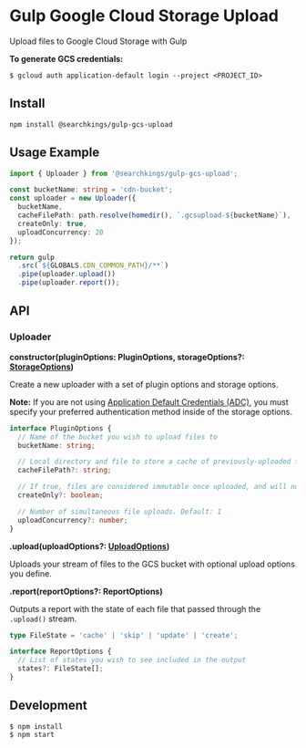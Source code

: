 # Gulp Google Cloud Storage Upload

Upload files to Google Cloud Storage with Gulp

**To generate GCS credentials:**

```shell
$ gcloud auth application-default login --project <PROJECT_ID>
```

## Install

```shell
npm install @searchkings/gulp-gcs-upload
```

## Usage Example

```ts
import { Uploader } from '@searchkings/gulp-gcs-upload';

const bucketName: string = 'cdn-bucket';
const uploader = new Uploader({
  bucketName,
  cacheFilePath: path.resolve(homedir(), `.gcsupload-${bucketName}`),
  createOnly: true,
  uploadConcurrency: 20
});

return gulp
  .src(`${GLOBALS.CDN_COMMON_PATH}/**`)
  .pipe(uploader.upload())
  .pipe(uploader.report());
```

## API

### Uploader

**constructor(pluginOptions: PluginOptions, storageOptions?: [StorageOptions](https://googleapis.dev/nodejs/storage/latest/global.html#StorageOptions))**

Create a new uploader with a set of plugin options and storage options.

**Note:** If you are not using [Application Default Credentials (ADC)](https://cloud.google.com/docs/authentication/production#automatically), you must specify your preferred authentication method inside of the storage options.

```ts
interface PluginOptions {
  // Name of the bucket you wish to upload files to
  bucketName: string;

  // Local directory and file to store a cache of previously-uploaded files
  cacheFilePath?: string;

  // If true, files are considered immutable once uploaded, and will not be overwritten if a file with the same name exists. Default: false
  createOnly?: boolean;

  // Number of simultaneous file uploads. Default: 1
  uploadConcurrency?: number;
}
```

**.upload(uploadOptions?: [UploadOptions](https://googleapis.dev/nodejs/storage/latest/global.html#UploadOptions))**

Uploads your stream of files to the GCS bucket with optional upload options you define.

**.report(reportOptions?: ReportOptions)**

Outputs a report with the state of each file that passed through the `.upload()` stream.

```ts
type FileState = 'cache' | 'skip' | 'update' | 'create';

interface ReportOptions {
  // List of states you wish to see included in the output
  states?: FileState[];
}
```

## Development

```shell
$ npm install
$ npm start
```
